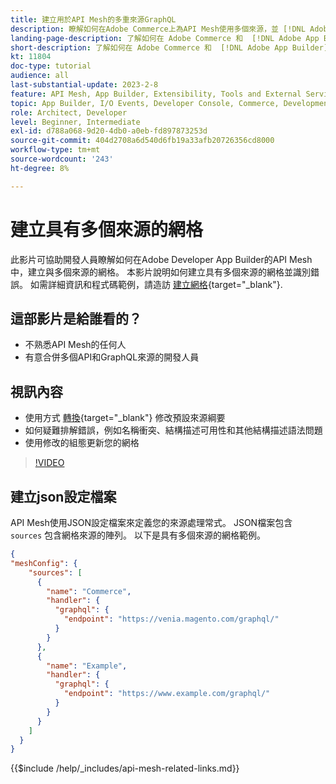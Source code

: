 ```yaml
---
title: 建立用於API Mesh的多重來源GraphQL
description: 瞭解如何在Adobe Commerce上為API Mesh使用多個來源，並 [!DNL Adobe App Builder]. 瞭解一些常見錯誤以及如何解決這些錯誤。
landing-page-description: 了解如何在 Adobe Commerce 和  [!DNL Adobe App Builder] 上使用 API Mesh。瞭解如何建立具有多個來源的網格，以及如何解決一些常見錯誤。
short-description: 了解如何在 Adobe Commerce 和  [!DNL Adobe App Builder] 上使用 API Mesh。瞭解如何建立具有多個來源的網格，以及如何解決一些常見錯誤。
kt: 11804
doc-type: tutorial
audience: all
last-substantial-update: 2023-2-8
feature: API Mesh, App Builder, Extensibility, Tools and External Services, Backend Development
topic: App Builder, I/O Events, Developer Console, Commerce, Development, Integrations
role: Architect, Developer
level: Beginner, Intermediate
exl-id: d788a068-9d20-4db0-a0eb-fd897873253d
source-git-commit: 404d2708a6d540d6fb19a33afb20726356cd8000
workflow-type: tm+mt
source-wordcount: '243'
ht-degree: 8%

---
```


# 建立具有多個來源的網格

此影片可協助開發人員瞭解如何在Adobe Developer App Builder的API Mesh中，建立與多個來源的網格。 本影片說明如何建立具有多個來源的網格並識別錯誤。 如需詳細資訊和程式碼範例，請造訪 [建立網格](https://developer.adobe.com/graphql-mesh-gateway/gateway/create-mesh/#create-a-mesh-1){target="_blank"}.

## 這部影片是給誰看的？

* 不熟悉API Mesh的任何人
* 有意合併多個API和GraphQL來源的開發人員

## 視訊內容

* 使用方式 [轉換](https://developer.adobe.com/graphql-mesh-gateway/gateway/transforms/){target="_blank"} 修改預設來源綱要
* 如何疑難排解錯誤，例如名稱衝突、結構描述可用性和其他結構描述語法問題
* 使用修改的組態更新您的網格

>[!VIDEO](https://video.tv.adobe.com/v/3414125?quality=12&learn=on)

## 建立json設定檔案

API Mesh使用JSON設定檔案來定義您的來源處理常式。 JSON檔案包含 `sources` 包含網格來源的陣列。 以下是具有多個來源的網格範例。

```json
{
"meshConfig": {
    "sources": [
      {
        "name": "Commerce",
        "handler": {
          "graphql": {
            "endpoint": "https://venia.magento.com/graphql/"
          }
        }
      },
      {
        "name": "Example",
        "handler": {
          "graphql": {
            "endpoint": "https://www.example.com/graphql/"
          }
        }
      }
    ]
  }
}
```

{{$include /help/_includes/api-mesh-related-links.md}}
